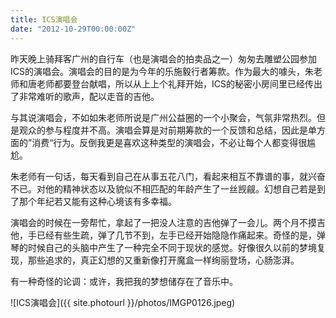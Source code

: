 ```yaml
---
title: ICS演唱会
date: "2012-10-29T00:00:00Z"
---
```


昨天晚上骑拜客广州的自行车（也是演唱会的拍卖品之一）匆匆去雕塑公园参加ICS的演唱会。演唱会的目的是为今年的乐施毅行者筹款。作为最大的噱头，朱老师和唐老师都要登台献唱，所以从上上个礼拜开始，ICS的秘密小房间里已经传出了非常难听的歌声，配以走音的吉他。

与其说演唱会，不如如朱老师所说是广州公益圈的一个小聚会，气氛非常热烈。但是观众的参与程度并不高。演唱会算是对前期筹款的一个反馈和总结，因此是单方面的”消费“行为。反倒我更是喜欢这种类型的演唱会，不必让每个人都变得很尴尬。

朱老师有一句话，每天看到自己在从事五花八门，看起来相互不靠谱的事，就兴奋不已。对他的精神状态以及貌似不相匹配的年龄产生了一丝觊觎。幻想自己若是到了那个年纪若又能有这种心境该有多幸福。

演唱会的时候在一旁帮忙，拿起了一把没人注意的吉他弹了一会儿。两个月不摸吉他，手已经有些生疏，弹了几节不到，左手已经开始隐隐作痛起来。奇怪的是，弹琴的时候自己的头脑中产生了一种完全不同于现状的感觉。好像很久以前的梦境复现，那些追求的，真正幻想的又重新像打开魔盒一样绚丽登场，心肠澎湃。

有一种奇怪的论调：或许，我把我的梦想储存在了音乐中。

![ICS演唱会]({{ site.photourl }}/photos/IMGP0126.jpeg)